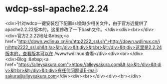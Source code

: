 # wdcp-ssl-apache2.2.24
&lt;div>针对wdcp一键安装包下配置ssl会缺少相关文件，由于官方近提供了apache2.2.22版本的，这里修改了一下bash文件。&lt;/div>&lt;div>&lt;br>&lt;/div>&lt;div>官方2.2.22地址:&amp;nbsp;&lt;a href="http://down.wdlinux.cn/in/http2222_ssl.sh">http://down.wdlinux.cn/in/http2222_ssl.sh&lt;/a>&lt;/div>&lt;div>&lt;br>&lt;/div>&lt;div>这里是2.2.24版本的，查看版本可以在 /www/wdlinux 查看&lt;/div>&lt;div>&lt;br>&lt;/div>&lt;div>Blog :&amp;nbsp;&lt;a href="https://alleysakura.com">https://alleysakura.com&lt;/a>&lt;/div>&lt;div>&lt;br>&lt;/div>&lt;div>有任何问题请E-mail: sakura@alleysakura.com&lt;/div>&lt;div>&lt;br>&lt;/div>&lt;div>&lt;br>&lt;/div>
